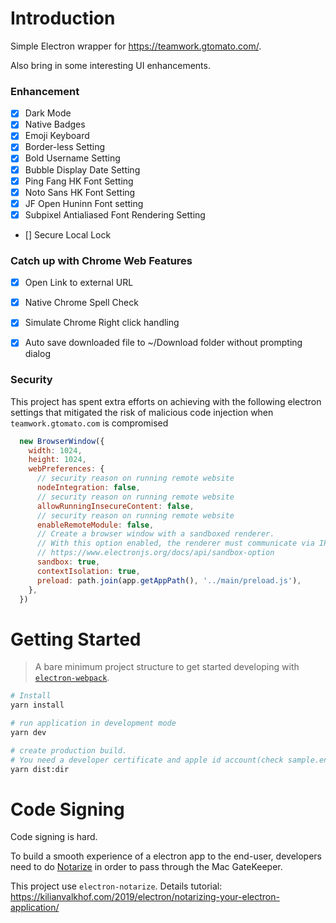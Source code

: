 # Introduction
Simple Electron wrapper for https://teamwork.gtomato.com/.

Also bring in some interesting UI enhancements. 

### Enhancement
* [x] Dark Mode
* [x] Native Badges
* [x] Emoji Keyboard
* [x] Border-less Setting
* [x] Bold Username Setting
* [x] Bubble Display Date Setting
* [x] Ping Fang HK Font Setting
* [x] Noto Sans HK Font Setting
* [x] JF Open Huninn Font setting
* [x] Subpixel Antialiased Font Rendering Setting
* [] Secure Local Lock

### Catch up with Chrome Web Features
* [x] Open Link to external URL
* [x] Native Chrome Spell Check
* [x] Simulate Chrome Right click handling
* [x] Auto save downloaded file to ~/Download folder without prompting dialog


### Security
This project has spent extra efforts on achieving with the following electron settings that 
mitigated the risk of malicious code injection when `teamwork.gtomato.com` is compromised 
```js
  new BrowserWindow({
    width: 1024,
    height: 1024,
    webPreferences: {
      // security reason on running remote website
      nodeIntegration: false,
      // security reason on running remote website
      allowRunningInsecureContent: false,
      // security reason on running remote website
      enableRemoteModule: false,
      // Create a browser window with a sandboxed renderer.
      // With this option enabled, the renderer must communicate via IPC to the main process in order to access node APIs.
      // https://www.electronjs.org/docs/api/sandbox-option
      sandbox: true,
      contextIsolation: true,
      preload: path.join(app.getAppPath(), '../main/preload.js'),
    },
  })
```



# Getting Started
> A bare minimum project structure to get started developing with [`electron-webpack`](https://github.com/electron-userland/electron-webpack).

```bash
# Install
yarn install

# run application in development mode
yarn dev

# create production build. 
# You need a developer certificate and apple id account(check sample.env)
yarn dist:dir
```

# Code Signing
Code signing is hard. 

To build a smooth experience of a electron app to the end-user, developers
need to do [Notarize](https://developer.apple.com/documentation/xcode/notarizing_macos_software_before_distribution)
in order to pass through the Mac GateKeeper.

This project use `electron-notarize`. Details tutorial: https://kilianvalkhof.com/2019/electron/notarizing-your-electron-application/
